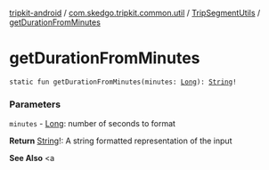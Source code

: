 [tripkit-android](../../index.md) / [com.skedgo.tripkit.common.util](../index.md) / [TripSegmentUtils](index.md) / [getDurationFromMinutes](./get-duration-from-minutes.md)

# getDurationFromMinutes

`static fun getDurationFromMinutes(minutes: `[`Long`](https://kotlinlang.org/api/latest/jvm/stdlib/kotlin/-long/index.html)`): `[`String`](https://kotlinlang.org/api/latest/jvm/stdlib/kotlin/-string/index.html)`!`

### Parameters

`minutes` - [Long](https://kotlinlang.org/api/latest/jvm/stdlib/kotlin/-long/index.html): number of seconds to format

**Return**
[String](https://kotlinlang.org/api/latest/jvm/stdlib/kotlin/-string/index.html)!: A string formatted representation of the input

**See Also**
&lt;a

